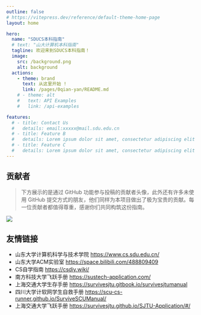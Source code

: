 ```yaml
---
outline: false
# https://vitepress.dev/reference/default-theme-home-page
layout: home

hero:
  name: "SDUCS本科指南"
  # text: "山大计算机本科指南"
  tagline: 欢迎来到SDUCS本科指南！
  image:
    src: /background.png
    alt: background
  actions:
    - theme: brand
      text: 从这里开始 !
      link: /pages/0qian-yan/README.md
    # - theme: alt
    #   text: API Examples
    #   link: /api-examples

features:
  # - title: Contact Us
  #   details: email:xxxxx@mail.sdu.edu.cn
  # - title: Feature B
  #   details: Lorem ipsum dolor sit amet, consectetur adipiscing elit
  # - title: Feature C
  #   details: Lorem ipsum dolor sit amet, consectetur adipiscing elit
---
```

<style>
.VPHomeHero .image {
  max-width: 420px !important; /* 默认280，可调大 */
  width: 420px !important;
  height: auto !important;
}
@media (min-width: 640px) {
  .VPHomeHero .image {
    max-width: 540px !important;
    width: 540px !important;
  }
}
</style>


## 贡献者
> 下方展示的是通过 GitHub 功能参与投稿的贡献者头像，此外还有许多未使用 GitHub 提交方式的朋友，他们同样为本项目做出了极为宝贵的贡献。每一位贡献者都值得尊重，感谢你们共同构筑这份指南。

<img src="https://contributors-img.web.app/image?repo=SDUCSGuide/SDUCSGuide">

## 友情链接

- 山东大学计算机科学与技术学院 https://www.cs.sdu.edu.cn/
- 山东大学ACM实验室 https://space.bilibili.com/488809409
- CS自学指南 https://csdiy.wiki/
- 南方科技大学飞跃手册 https://sustech-application.com/
- 上海交通大学生存手册 https://survivesjtu.gitbook.io/survivesjtumanual
- 四川大学计软网学生自救手册 https://scu-cs-runner.github.io/SurviveSCUManual/
- 上海交通大学飞跃手册 https://survivesjtu.github.io/SJTU-Application/#/



